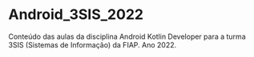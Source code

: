 # Android_3SIS_2022
Conteúdo das aulas da disciplina Android Kotlin Developer para a turma 3SIS (Sistemas de Informação) da FIAP. Ano 2022.
